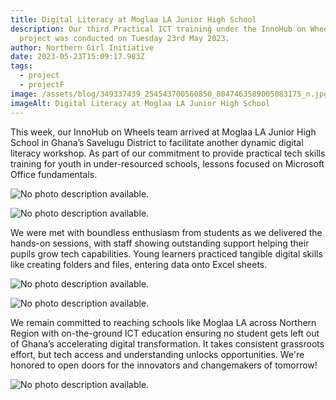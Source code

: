 ```yaml
---
title: Digital Literacy at Moglaa LA Junior High School
description: Our third Practical ICT training under the InnoHub on Wheels
  project was conducted on Tuesday 23rd May 2023.
author: Northern Girl Initiative
date: 2023-05-23T15:09:17.983Z
tags:
  - project
  - projectF
image: /assets/blog/349337439_254543700560850_8047463589005083175_n.jpg
imageAlt: Digital Literacy at Moglaa LA Junior High School
---
```

<!--StartFragment-->

This week, our InnoHub on Wheels team arrived at Moglaa LA Junior High School in Ghana’s Savelugu District to facilitate another dynamic digital literacy workshop. As part of our commitment to provide practical tech skills training for youth in under-resourced schools, lessons focused on Microsoft Office fundamentals.

<!--StartFragment-->

![No photo description available.](/assets/blog/349351102_1206245586716873_6220158098549714070_n.jpg)

<!--EndFragment-->

<!--StartFragment-->

![No photo description available.](/assets/blog/350110978_206101365687621_8988703179714686490_n.jpg)

<!--EndFragment-->

We were met with boundless enthusiasm from students as we delivered the hands-on sessions, with staff showing outstanding support helping their pupils grow tech capabilities. Young learners practiced tangible digital skills like creating folders and files, entering data onto Excel sheets.

<!--StartFragment-->

![No photo description available.](/assets/blog/349703328_824423735214675_4417975445696198189_n.jpg)

<!--EndFragment--><!--StartFragment-->

![No photo description available.](/assets/blog/349680183_549670717245679_2901930866365764300_n.jpg)

<!--EndFragment-->

We remain committed to reaching schools like Moglaa LA across Northern Region with on-the-ground ICT education ensuring no student gets left out of Ghana’s accelerating digital transformation. It takes consistent grassroots effort, but tech access and understanding unlocks opportunities. We're honored to open doors for the innovators and changemakers of tomorrow!

<!--StartFragment-->

![No photo description available.](/assets/blog/349948532_587955470059026_655606997473122734_n.jpg)

<!--EndFragment--><!--StartFragment-->
